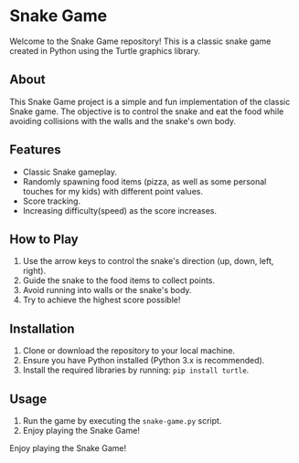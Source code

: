 # Snake Game

Welcome to the Snake Game repository! This is a classic snake game created in Python using the Turtle graphics library.

## About

This Snake Game project is a simple and fun implementation of the classic Snake game. The objective is to control the snake and eat the food while avoiding collisions with the walls and the snake's own body.

## Features

- Classic Snake gameplay.
- Randomly spawning food items (pizza, as well as some personal touches for my kids) with different point values.
- Score tracking.
- Increasing difficulty(speed) as the score increases.

## How to Play

1. Use the arrow keys to control the snake's direction (up, down, left, right).
2. Guide the snake to the food items to collect points.
3. Avoid running into walls or the snake's body.
4. Try to achieve the highest score possible!

## Installation

1. Clone or download the repository to your local machine.
2. Ensure you have Python installed (Python 3.x is recommended).
3. Install the required libraries by running: `pip install turtle`.

## Usage

1. Run the game by executing the `snake-game.py` script.
2. Enjoy playing the Snake Game!

Enjoy playing the Snake Game!

